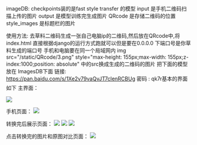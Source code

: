 imageDB:
checkpoints装的是fast style transfer 的模型
input 是手机二维码扫描上传的图片
output  是模型训练完生成图片
QRcode  是存储二维码的位置
style_images 是标题栏的图片

使用方法:
去草料二维码生成一张自己电脑ip的二维码,然后放在QRcode中,将index.html
直接根据django的运行方式跑就可以但是要在0.0.0.0 下端口号是你草料生成的端口号
手机和电脑要在同一个局域网内
img src="/static/QRcode/3.png" style="max-height: 155px;max-width: 155px;z-index:1000;position: absolute"
中的src换成生成的二维码的图片
把下面的模型放在 ImagesDB下面
链接: https://pan.baidu.com/s/1Xe2v79vaQvJT7clenRCBUg 密码 : qk7r基本的界面如下
主界面：

![](pictures/1.png )

手机页面：
![](pictures/2.jpg )

转换完后展示页面：
![](pictures/3.png )
![](pictures/4.png )
![](pictures/5.png )

点击转换完的图片和原图对比页面：
![](pictures/6.png )




